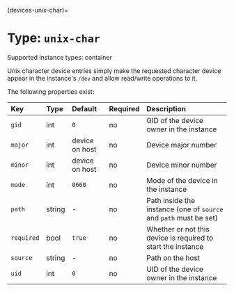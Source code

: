 (devices-unix-char)=
# Type: `unix-char`

Supported instance types: container

Unix character device entries simply make the requested character device
appear in the instance's `/dev` and allow read/write operations to it.

The following properties exist:

Key         | Type      | Default           | Required  | Description
:--         | :--       | :--               | :--       | :--
`gid`       | int       | `0`               | no        | GID of the device owner in the instance
`major`     | int       | device on host    | no        | Device major number
`minor`     | int       | device on host    | no        | Device minor number
`mode`      | int       | `0660`            | no        | Mode of the device in the instance
`path`      | string    | -                 | no        | Path inside the instance (one of `source` and `path` must be set)
`required`  | bool      | `true`            | no        | Whether or not this device is required to start the instance
`source`    | string    | -                 | no        | Path on the host
`uid`       | int       | `0`               | no        | UID of the device owner in the instance
